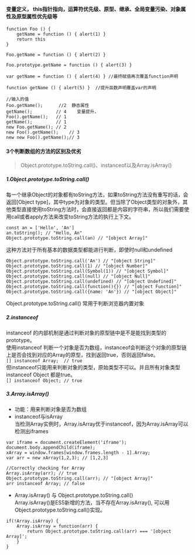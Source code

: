 #### 变量定义， this指针指向，运算符优先级、原型、继承、全局变量污染、对象属性及原型属性优先级等
```  
function Foo () {
    getName = function () { alert(1) }
    return this
}

Foo.getName = function () { alert(2) }

Foo.prototype.getName = function () { alert(3) }

var getName = function () { alert(4) } //最终赋值再次覆盖function声明

function getName () { alert(5) }  //提升函数声明覆盖var的声明

//输入的值
Foo.getName();      //2  静态属性
getName();         // 4    变量提升，
Foo().getName();   // 1
getName();         // 1
new Foo.getName(); // 2
new Foo().getName();    // 3
new new Foo().getName();// 3
```  

#### 3个判断数组的方法的区别及优劣  
>  Object.prototype.toString.call()、instanceof以及Array.isArray()   

##### 1.Object.prototype.toString.call()  
每一个继承Object的对象都有toString方法，如果toString方法没有重写的话，会返回[Object type]，其中type为对象的类型。但当除了Object类型的对象外，其他类型直接使用toString方法时，会直接返回都是内容的字符串，所以我们需要使用call或者apply方法来改变toString方法的执行上下文。 
```  
const an = ['Hello', 'An']
an.toString(); // "Hello, An"
Object.prototype.toString.call(an) // "[object Array]"
```  
这种方法对于所有基本的数据类型都能进行判断，即使时null和undefined  
```  
Object.prototype.toString.call('An') // "[object String]"  
Object.prototype.toString.call(1) // "[object Number]"  
Object.prototype.toString.call(Symbol(1)) // "[object Symbol]"  
Object.prototype.toString.call(null) // "[object Null]"  
Object.prototype.toString.call(undefined) // "[object Undefined]"  
Object.prototype.toString.call(function(){}) // "[object Function]"  
Object.prototype.toString.call({name: 'An'}) // "[object Object]"  
```  
Object.prototype.toString.call() 常用于判断浏览器内置对象  

##### 2.instanceof  
instanceof 的内部机制是通过判断对象的原型链中是不是能找到类型的prototype。  
使用instanceof 判断一个对象是否为数组，instanceof会判断这个对象的原型链上是否会找到对应的Array的原型，找到返回true，否则返回false。  
`[] instanceof Array;  // true`   
但instanceof只能用来判断对象的类型，原始类型不可以。并且所有对象类型 instanceof Object 都是true。  
`[] instanceof Object; // true`  

##### 3.Array.isArray()   
 - 功能：用来判断对象是否为数组   
 - instanceof与isArray   
当检测Array实例时，Array.isArray优于instanceof，因为Array.isArray可以检测出iframes   
```   
var iframe = document.createElement('iframe');
document.body.appendChild(iframe);
xArray = window.frames[window.frames.length - 1].Array;
var arr = new xArray(1,2,3); // [1,2,3]

//Correctly checking for Array
Array.isArray(arr); // true
Object.prototype.toString.call(arr); // "[object Array]"
arr instanceof Array; // false
```  
 - Array.isArray() 与 Object.prototype.toString.call()   
Array.isArray()是ES5新增的方法，当不存在Array.isArray(), 可以用Object.prototype.toString.call()实现。   
```   
if(!Array.isArray) {
    Array.isArray = function(arr) {
        return Object.prototype.toString.call(arr) === '[object Array]';
    }
}
```   
